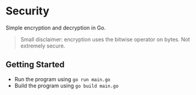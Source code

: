 # Security
Simple encryption and decryption in Go. 
> Small disclaimer: encryption uses the bitwise operator on bytes. Not extremely secure.

## Getting Started
- Run the program using `go run main.go`
- Build the program using `go build main.go`
